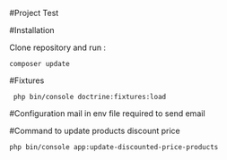 #Project Test

#Installation
<p>Clone repository and run :</p>

    composer update

#Fixtures


     php bin/console doctrine:fixtures:load
#Configuration mail in env file required to send email

#Command to update products discount price

    php bin/console app:update-discounted-price-products